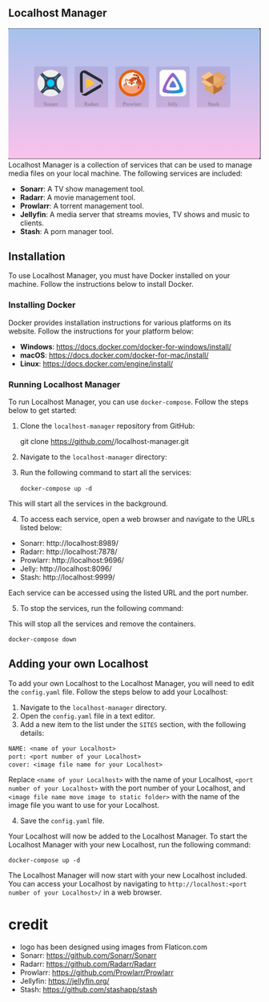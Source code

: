 ## Localhost Manager

![sample image](static/manager.png)
Localhost Manager is a collection of services that can be used to manage media files on your local machine. The following services are included:

- **Sonarr**: A TV show management tool.
- **Radarr**: A movie management tool.
- **Prowlarr**: A torrent management tool.
- **Jellyfin**: A media server that streams movies, TV shows and music to clients.
- **Stash**: A porn manager tool.


## Installation

To use Localhost Manager, you must have Docker installed on your machine. Follow the instructions below to install Docker.

### Installing Docker

Docker provides installation instructions for various platforms on its website. Follow the instructions for your platform below:

- **Windows**: https://docs.docker.com/docker-for-windows/install/
- **macOS**: https://docs.docker.com/docker-for-mac/install/
- **Linux**: https://docs.docker.com/engine/install/

### Running Localhost Manager

To run Localhost Manager, you can use `docker-compose`. Follow the steps below to get started:

1. Clone the `localhost-manager` repository from GitHub: 

    git clone https://github.com/<your-username>/localhost-manager.git


2. Navigate to the `localhost-manager` directory: 


3. Run the following command to start all the services: 

    `docker-compose up -d`


This will start all the services in the background.

4. To access each service, open a web browser and navigate to the URLs listed below:

- Sonarr: http://localhost:8989/
- Radarr: http://localhost:7878/
- Prowlarr: http://localhost:9696/
- Jelly: http://localhost:8096/
- Stash: http://localhost:9999/

Each service can be accessed using the listed URL and the port number.

5. To stop the services, run the following command:


This will stop all the services and remove the containers.

    docker-compose down

## Adding your own Localhost

To add your own Localhost to the Localhost Manager, you will need to edit the `config.yaml` file. Follow the steps below to add your Localhost:

1. Navigate to the `localhost-manager` directory.
2. Open the `config.yaml` file in a text editor.
3. Add a new item to the list under the `SITES` section, with the following details:


```
NAME: <name of your Localhost>
port: <port number of your Localhost>
cover: <image file name for your Localhost>
```


Replace `<name of your Localhost>` with the name of your Localhost, `<port number of your Localhost>` with the port number of your Localhost, and `<image file name move image to static folder>` with the name of the image file you want to use for your Localhost.

4. Save the `config.yaml` file.

Your Localhost will now be added to the Localhost Manager. To start the Localhost Manager with your new Localhost, run the following command:

```
docker-compose up -d
```


The Localhost Manager will now start with your new Localhost included. You can access your Localhost by navigating to `http://localhost:<port number of your Localhost>/` in a web browser.


# credit
 - logo has been designed using images from Flaticon.com
 - Sonarr: https://github.com/Sonarr/Sonarr
 - Radarr: https://github.com/Radarr/Radarr
 - Prowlarr: https://github.com/Prowlarr/Prowlarr
 - Jellyfin: https://jellyfin.org/
 - Stash: https://github.com/stashapp/stash
 
